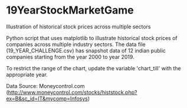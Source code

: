 # 19YearStockMarketGame
 Illustration of historical stock prices across multiple sectors
 
Python script that uses matplotlib to illustrate historical stock prices of companies across multiple industry sectors. The data file (19_YEAR_CHALLENGE.csv) has snapshot data of 12 indian public companies starting from the year 2000 to year 2019.

To restrict the range of the chart, update the variable 'chart_till' with the appropriate year.

Data Source: Moneycontrol.com (http://www.moneycontrol.com/stocks/histstock.php?ex=B&sc_id=IT&mycomp=Infosys)
